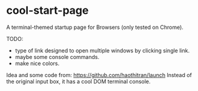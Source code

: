 # cool-start-page

A terminal-themed startup page for Browsers (only tested on Chrome).

TODO:
  - type of link designed to open multiple windows by clicking single link.
  - maybe some console commands.
  - make nice colors.


Idea and some code from: https://github.com/haothitran/launch
Instead of the original input box, it has a cool DOM terminal console.
